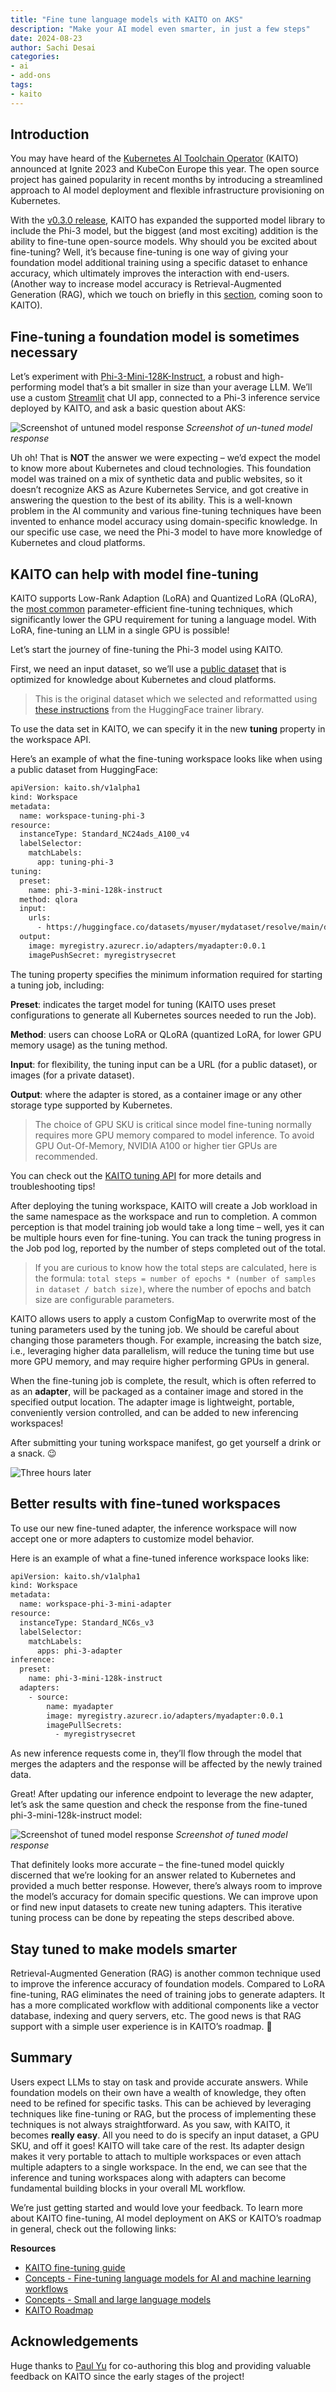 ```yaml
---
title: "Fine tune language models with KAITO on AKS"
description: "Make your AI model even smarter, in just a few steps"
date: 2024-08-23
author: Sachi Desai
categories:
- ai
- add-ons
tags:
- kaito
---
```


## Introduction

You may have heard of the [Kubernetes AI Toolchain Operator](https://github.com/Azure/kaito/tree/main) (KAITO) announced at Ignite 2023 and KubeCon Europe this year. The open source project has gained popularity in recent months by introducing a streamlined approach to AI model deployment and flexible infrastructure provisioning on Kubernetes.

With the [v0.3.0 release](https://github.com/Azure/kaito/releases/tag/v0.3.0), KAITO has expanded the supported model library to include the Phi-3 model, but the biggest (and most exciting) addition is the ability to fine-tune open-source models. Why should you be excited about fine-tuning? Well, it’s because fine-tuning is one way of giving your foundation model additional training using a specific dataset to enhance accuracy, which ultimately improves the interaction with end-users. (Another way to increase model accuracy is Retrieval-Augmented Generation (RAG), which we touch on briefly in this [section](#Stay-tuned-to-make-models-smarter), coming soon to KAITO).

## Fine-tuning a foundation model is sometimes necessary

Let’s experiment with [Phi-3-Mini-128K-Instruct](https://huggingface.co/microsoft/Phi-3-mini-128k-instruct), a robust and high-performing model that’s a bit smaller in size than your average LLM. We’ll use a custom [Streamlit](https://streamlit.io/) chat UI app, connected to a Phi-3 inference service deployed by KAITO, and ask a basic question about AKS:

![Screenshot of untuned model response](/AKS/assets/images/kaito-blog/untuned-lm-with-kaito.png)
_Screenshot of un-tuned model response_

Uh oh! That is **NOT** the answer we were expecting – we’d expect the model to know more about Kubernetes and cloud technologies. This foundation model was trained on a mix of synthetic data and public websites, so it doesn’t recognize AKS as Azure Kubernetes Service, and got creative in answering the question to the best of its ability. This is a well-known problem in the AI community and various fine-tuning techniques have been invented to enhance model accuracy using domain-specific knowledge. In our specific use case, we need the Phi-3 model to have more knowledge of Kubernetes and cloud platforms.

## KAITO can help with model fine-tuning

KAITO supports Low-Rank Adaption (LoRA) and Quantized LoRA (QLoRA), the [most common](https://arxiv.org/pdf/2402.16141) parameter-efficient fine-tuning techniques, which significantly lower the GPU requirement for tuning a language model. With LoRA, fine-tuning an LLM in a single GPU is possible! 

Let’s start the journey of fine-tuning the Phi-3 model using KAITO.

First, we need an input dataset, so we’ll use a [public dataset](https://huggingface.co/datasets/sidddddddddddd/kubernetes) that is optimized for knowledge about Kubernetes and cloud platforms.

> This is the original dataset which we selected and reformatted using [these instructions](https://github.com/Azure/kaito/tree/main/docs/tuning#input-dataset-format) from the HuggingFace trainer library.

To use the data set in KAITO, we can specify it in the new **tuning** property in the workspace API. 

Here’s an example of what the fine-tuning workspace looks like when using a public dataset from HuggingFace:

```bash
apiVersion: kaito.sh/v1alpha1
kind: Workspace
metadata:
  name: workspace-tuning-phi-3
resource:
  instanceType: Standard_NC24ads_A100_v4
  labelSelector:
    matchLabels:
      app: tuning-phi-3
tuning:
  preset:
    name: phi-3-mini-128k-instruct
  method: qlora
  input:
    urls:
      - https://huggingface.co/datasets/myuser/mydataset/resolve/main/data/train-00000-of-00001.parquet?download=true
  output:
    image: myregistry.azurecr.io/adapters/myadapter:0.0.1
    imagePushSecret: myregistrysecret
```

The tuning property specifies the minimum information required for starting a tuning job, including:

**Preset**: indicates the target model for tuning (KAITO uses preset configurations to generate all Kubernetes sources needed to run the Job). 

**Method**: users can choose LoRA or QLoRA (quantized LoRA, for lower GPU memory usage) as the tuning method. 

**Input**: for flexibility, the tuning input can be a URL (for a public dataset), or images (for a private dataset).

**Output**: where the adapter is stored, as a container image or any other storage type supported by Kubernetes.

> The choice of GPU SKU is critical since model fine-tuning normally requires more GPU memory compared to model inference. To avoid GPU Out-Of-Memory, NVIDIA A100 or higher tier GPUs are recommended. 

You can check out the [KAITO tuning API](https://github.com/Azure/kaito/tree/main/docs/tuning) for more details and troubleshooting tips!

After deploying the tuning workspace, KAITO will create a Job workload in the same namespace as the workspace and run to completion. A common perception is that model training job would take a long time – well, yes it can be multiple hours even for fine-tuning. You can track the tuning progress in the Job pod log, reported by the number of steps completed out of the total. 

> If you are curious to know how the total steps are calculated, here is the formula: 
> `total steps = number of epochs * (number of samples in dataset / batch size)`, where the number of epochs and batch size are configurable parameters. 

KAITO allows users to apply a custom ConfigMap to overwrite most of the tuning parameters used by the tuning job. We should be careful about changing those parameters though. For example, increasing the batch size, i.e., leveraging higher data parallelism, will reduce the tuning time but use more GPU memory, and may require higher performing GPUs in general. 

When the fine-tuning job is complete, the result, which is often referred to as an **adapter**, will be packaged as a container image and stored in the specified output location. The adapter image is lightweight, portable, conveniently version controlled, and can be added to new inferencing workspaces!

After submitting your tuning workspace manifest, go get yourself a drink or a snack. 😉

![Three hours later](/AKS/assets/images/fine-tuning-language-models-with-kaito/spongebob-transition-3-hours-later.jpg)

## Better results with fine-tuned workspaces

To use our new fine-tuned adapter, the inference workspace will now accept one or more adapters to customize model behavior.

Here is an example of what a fine-tuned inference workspace looks like:

```bash
apiVersion: kaito.sh/v1alpha1
kind: Workspace
metadata:
  name: workspace-phi-3-mini-adapter
resource:
  instanceType: Standard_NC6s_v3
  labelSelector:
    matchLabels:
      apps: phi-3-adapter
inference:
  preset:
    name: phi-3-mini-128k-instruct
  adapters:
    - source:
        name: myadapter
        image: myregistry.azurecr.io/adapters/myadapter:0.0.1
        imagePullSecrets:
          - myregistrysecret
```

As new inference requests come in, they’ll flow through the model that merges the adapters and the response will be affected by the newly trained data. 

Great! After updating our inference endpoint to leverage the new adapter, let’s ask the same question and check the response from the fine-tuned phi-3-mini-128k-instruct model:

![Screenshot of tuned model response](/AKS/assets/images/fine-tuning-language-models-with-kaito/fine-tuned-lm-with-kaito.png)
_Screenshot of tuned model response_

That definitely looks more accurate – the fine-tuned model quickly discerned that we’re looking for an answer related to Kubernetes and provided a much better response. However, there’s always room to improve the model’s accuracy for domain specific questions. We can improve upon or find new input datasets to create new tuning adapters. This iterative tuning process can be done by repeating the steps described above.

## Stay tuned to make models smarter

Retrieval-Augmented Generation (RAG) is another common technique used to improve the inference accuracy of foundation models. Compared to LoRA fine-tuning, RAG eliminates the need of training jobs to generate adapters. It has a more complicated workflow with additional components like a vector database, indexing and query servers, etc. The good news is that RAG support with a simple user experience is in KAITO’s roadmap. 🚀

## Summary

Users expect LLMs to stay on task and provide accurate answers. While foundation models on their own have a wealth of knowledge, they often need to be refined for specific tasks. This can be achieved by leveraging techniques like fine-tuning or RAG, but the process of implementing these techniques is not always straightforward. As you saw, with KAITO, it becomes **really easy**. All you need to do is specify an input dataset, a GPU SKU, and off it goes! KAITO will take care of the rest. Its adapter design makes it very portable to attach to multiple workspaces or even attach multiple adapters to a single workspace. In the end, we can see that the inference and tuning workspaces along with adapters can become fundamental building blocks in your overall ML workflow.

We’re just getting started and would love your feedback. To learn more about KAITO fine-tuning, AI model deployment on AKS or KAITO’s roadmap in general, check out the following links:

**Resources**

- [KAITO fine-tuning guide](https://github.com/Azure/kaito/tree/main/docs/tuning)
- [Concepts - Fine-tuning language models for AI and machine learning workflows](https://learn.microsoft.com/azure/aks/concepts-fine-tune-language-models)
- [Concepts - Small and large language models](https://learn.microsoft.com/azure/aks/concepts-ai-ml-language-models)
- [KAITO Roadmap](https://github.com/orgs/Azure/projects/669)

## Acknowledgements
Huge thanks to [Paul Yu](https://www.linkedin.com/in/yupaul) for co-authoring this blog and providing valuable feedback on KAITO since the early stages of the project!
